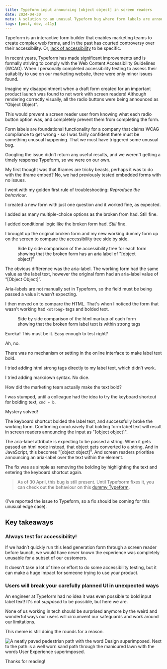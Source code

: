 ```yaml
---
title: Typeform input announcing [object object] in screen readers
date: 2024-04-30
meta: A solution to an unusual Typeform bug where form labels are announced incorrectly for screen readers. 
tags: [post, dev, a11y]
---
```


Typeform is an interactive form builder that enables marketing teams to create complex web forms, and in the past has courted controversy over their accessibility. Or, [lack of accessibility](https://a11y.reviews/#typeform) to be specific.

In recent years, Typeform has made significant improvements and is formally striving to comply with the Web Content Accessibility Guidelines (WCAG). When I personally completed accessibility testing to assess their suitablity to use on our marketing website, there were only minor issues found.

Imagine my disappointment when a draft form created for an important product launch was found to not work with screen readers! Although rendering correctly visually, all the radio buttons were being announced as “Object Object”. 

This would prevent a screen reader user from knowing what each radio button option was, and completely prevent them from completing the form.

Form labels are foundational functionality for a company that claims WCAG compliance to get wrong - so I was fairly confident there must be something unusual happening. That we must have triggered some unusual bug. 

Googling the issue didn’t return any useful results, and we weren't getting a timely response Typeform, so we were on our own. 

My first thought was that Iframes are tricky beasts, perhaps it was to do with the iframe embed? No, we had previously tested embedded forms with no issues. 

I went with my golden first rule of troubleshooting: _Reproduce the behaviour_. 

I created a new form with just one question and it worked fine, as expected. 

I added as many multiple-choice options as the broken from had. Still fine.

I added conditional logic like the broken form had. _Still_ fine.

I brought up the original broken form and my new working dummy form up on the screen to compare the accessibility tree side by side. 

<figure>
<img src="/images/posts/typeform4.png" alt=""/>
<figcaption>Side by side comparison of the accessibility tree for each form showing that the broken form has an aria label of "[object object]"</figcaption>
</figure>

The obvious difference was the aria-label. The working form had the same value as the label text, however the original form had an aria-label value of “[Object Object]”.

Aria-labels are not manually set in Typeform, so the field must be being passed a value it wasn’t expecting.

I then moved on to compare the HTML. That's when I noticed the form that wasn't working had `<strong>` tags and bolded text.

<figure>
   <img src="/images/posts/typeform5.png" alt=""/>
   <figcaption>Side by side comparison of the html markup of each form showing that the broken form label text is within strong tags</figcaption>
</figure>

Eureka! This must be it. Easy enough to test right?

Ah, no. 

There was no mechanism or setting in the online interface to make label text bold.

I tried adding html strong tags directly to my label text, which didn’t work.

I tried adding markdown syntax. No dice.

How did the marketing team actually make the text bold?

I was stumped, until a colleague had the idea to try the keyboard shortcut for bolding text,  `cmd + b`. 

Mystery solved!

The keyboard shortcut bolded the label text, and successfully broke the working form. Confirming conclusively that bolding form label text will result in screen readers announcing the input as "[object object]".

The aria-label attribute is expecting to be passed a string. When it gets passed an html node instead, that object gets converted to a string. And in JavaScript, this becomes "[object object]". And screen readers prioritise announcing an aria-label over the text within the element.

The fix was as simple as removing the bolding by highlighting the text and entering the keyboard shortcut again. 

> As of 30 April, this bug is still present. Until Typefxorm fixes it, you can check out the behaviour on this [dummy Typeform](https://mazwz8p5bmj.typeform.com/to/xp4jURhT). 

<img src="/images/posts/typeform1.png" alt=""/>


(I’ve reported the issue to Typeform, so a fix should be coming for this unusual edge case).

## Key takeaways

### Always test for accessibility! 

If we hadn’t quickly run this lead generation form through a screen reader before launch, we would have never known the experience was completely unusable for a subset of our customers. 

It doesn't take a lot of time or effort to do some accessibility testing, but it can make a huge impact for someone trying to use your product. 

### Users will break your carefully planned UI in unexpected ways

An engineer at Typeform had no idea it was even possible to bold input label text! It's not _supposed_ to be possible, but here we are. 

None of us working in tech should be surprised anymore by the weird and wonderful ways our users will circumvent our safeguards and work around our limitations.

This meme is still doing the rounds for a reason.

<img src="/images/posts/uxmeme.png" alt="A neatly paved pedestrian path with the word Design superimposed. Next to the path is a well worn sand path through the manicured lawn with the words User Experience superimposed."/>

Thanks for reading! 